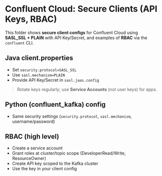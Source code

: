 # Confluent Cloud: Secure Clients (API Keys, RBAC)

This folder shows **secure client configs** for Confluent Cloud using **SASL_SSL + PLAIN** with API Key/Secret,
and examples of **RBAC** via the `confluent` CLI.

## Java client.properties
- Set `security.protocol=SASL_SSL`
- Use `sasl.mechanism=PLAIN`
- Provide API Key/Secret in `sasl.jaas.config`

> Rotate keys regularly; use **Service Accounts** (not user keys) for apps.

## Python (confluent_kafka) config
- Same security settings (`security.protocol`, `sasl.mechanism`, username/password)

## RBAC (high level)
- Create a service account
- Grant roles at cluster/topic scope (DeveloperRead/Write, ResourceOwner)
- Create API key scoped to the Kafka cluster
- Use the key in your client config

